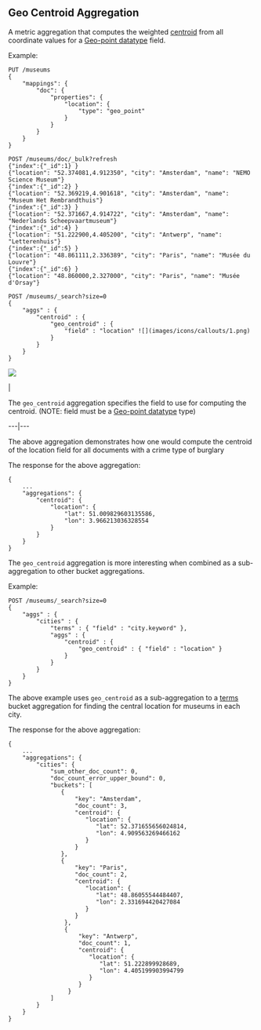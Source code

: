 ## Geo Centroid Aggregation

A metric aggregation that computes the weighted [centroid](https://en.wikipedia.org/wiki/Centroid) from all coordinate values for a [Geo-point datatype](geo-point.html "Geo-point datatype") field.

Example:
    
    
    PUT /museums
    {
        "mappings": {
            "doc": {
                "properties": {
                    "location": {
                        "type": "geo_point"
                    }
                }
            }
        }
    }
    
    POST /museums/doc/_bulk?refresh
    {"index":{"_id":1} }
    {"location": "52.374081,4.912350", "city": "Amsterdam", "name": "NEMO Science Museum"}
    {"index":{"_id":2} }
    {"location": "52.369219,4.901618", "city": "Amsterdam", "name": "Museum Het Rembrandthuis"}
    {"index":{"_id":3} }
    {"location": "52.371667,4.914722", "city": "Amsterdam", "name": "Nederlands Scheepvaartmuseum"}
    {"index":{"_id":4} }
    {"location": "51.222900,4.405200", "city": "Antwerp", "name": "Letterenhuis"}
    {"index":{"_id":5} }
    {"location": "48.861111,2.336389", "city": "Paris", "name": "Musée du Louvre"}
    {"index":{"_id":6} }
    {"location": "48.860000,2.327000", "city": "Paris", "name": "Musée d'Orsay"}
    
    POST /museums/_search?size=0
    {
        "aggs" : {
            "centroid" : {
                "geo_centroid" : {
                    "field" : "location" ![](images/icons/callouts/1.png)
                }
            }
        }
    }

![](images/icons/callouts/1.png)

| 

The `geo_centroid` aggregation specifies the field to use for computing the centroid. (NOTE: field must be a [Geo-point datatype](geo-point.html "Geo-point datatype") type)   
  
---|---  
  
The above aggregation demonstrates how one would compute the centroid of the location field for all documents with a crime type of burglary

The response for the above aggregation:
    
    
    {
        ...
        "aggregations": {
            "centroid": {
                "location": {
                    "lat": 51.009829603135586,
                    "lon": 3.966213036328554
                }
            }
        }
    }

The `geo_centroid` aggregation is more interesting when combined as a sub-aggregation to other bucket aggregations.

Example:
    
    
    POST /museums/_search?size=0
    {
        "aggs" : {
            "cities" : {
                "terms" : { "field" : "city.keyword" },
                "aggs" : {
                    "centroid" : {
                        "geo_centroid" : { "field" : "location" }
                    }
                }
            }
        }
    }

The above example uses `geo_centroid` as a sub-aggregation to a [terms](search-aggregations-bucket-terms-aggregation.html "Terms Aggregation") bucket aggregation for finding the central location for museums in each city.

The response for the above aggregation:
    
    
    {
        ...
        "aggregations": {
            "cities": {
                "sum_other_doc_count": 0,
                "doc_count_error_upper_bound": 0,
                "buckets": [
                   {
                       "key": "Amsterdam",
                       "doc_count": 3,
                       "centroid": {
                          "location": {
                             "lat": 52.371655656024814,
                             "lon": 4.909563269466162
                          }
                       }
                   },
                   {
                       "key": "Paris",
                       "doc_count": 2,
                       "centroid": {
                          "location": {
                             "lat": 48.86055544484407,
                             "lon": 2.331694420427084
                          }
                       }
                    },
                    {
                        "key": "Antwerp",
                        "doc_count": 1,
                        "centroid": {
                           "location": {
                              "lat": 51.222899928689,
                              "lon": 4.405199903994799
                           }
                        }
                     }
                ]
            }
        }
    }
